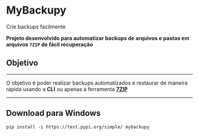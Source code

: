# MyBackupy

Crie backups facilmente

**Projeto desenvolvido para automatizar backups de arquivos e pastas em arquivos `7ZIP` de fácil recuperação**

## Objetivo
___

O objetivo é poder realizar backups automatizados e restaurar de maneira rápida usando a **CLI** ou apenas a ferramenta [**7ZIP**](https://www.7-zip.org/download.html)
___

## Download para Windows
```
pip install -i https://test.pypi.org/simple/ mybackupy
```